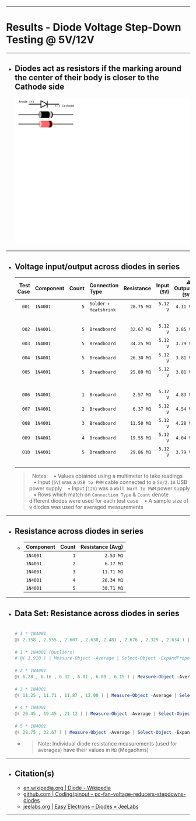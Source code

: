 <!-- ------------------------------------------------------------ ---

This file (on GitHub):   https://github.com/mcavallo-git/Coding/blob/main/pinouts/results%20-%20diode-voltage-stepdown-testing.md

--- ------------------------------------------------------------- -->

***

# Results - Diode Voltage Step-Down Testing @ 5V/12V

***

- ## Diodes act as resistors if the marking around the center of their body is closer to the Cathode side
  ![pinout - diode_anode-cathode](pinout%20-%20diode_anode-cathode.svg)

***

- ## Voltage input/output across diodes in series
  | Test Case | Component | Count | Connection Type               | Resistance | Input (`5V`) | ⚠️ Output (`5V`) | Input (`12V`) | ⚠️ Output (`12V`) |
  | --------: | --------- | ----: | ----------------------------- | ---------: | -----------: | ---------------: | ------------: | -----------------: |
  |     `001` | `1N4001`  |   `5` | `Solder` + <br />`Heatshrink` | `28.75 MΩ` |     `5.12 V` |         `4.11 V` |     `11.73 V` |          `10.63 V` |
  |   <br />  |           |       |                               |            |              |                  |               |                    |
  |     `002` | `1N4001`  |   `5` | `Breadboard`                  | `32.67 MΩ` |     `5.12 V` |         `3.85 V` |     `11.73 V` |          `10.17 V` |
  |     `003` | `1N4001`  |   `5` | `Breadboard`                  | `34.25 MΩ` |     `5.12 V` |         `3.79 V` |     `11.73 V` |          `10.15 V` |
  |     `004` | `1N4001`  |   `5` | `Breadboard`                  | `26.30 MΩ` |     `5.12 V` |         `3.81 V` |     `11.73 V` |          `10.18 V` |
  |     `005` | `1N4001`  |   `5` | `Breadboard`                  | `25.89 MΩ` |     `5.12 V` |         `3.81 V` |     `11.73 V` |          `10.18 V` |
  |   <br />  |           |       |                               |            |              |                  |               |                    |
  |     `006` | `1N4001`  |   `1` | `Breadboard`                  |  `2.57 MΩ` |     `5.12 V` |         `4.83 V` |     `11.73 V` |          `11.40 V` |
  |     `007` | `1N4001`  |   `2` | `Breadboard`                  |  `6.37 MΩ` |     `5.12 V` |         `4.54 V` |     `11.73 V` |          `11.08 V` |
  |     `008` | `1N4001`  |   `3` | `Breadboard`                  | `11.50 MΩ` |     `5.12 V` |         `4.28 V` |     `11.73 V` |          `10.77 V` |
  |     `009` | `1N4001`  |   `4` | `Breadboard`                  | `19.55 MΩ` |     `5.12 V` |         `4.04 V` |     `11.73 V` |          `10.46 V` |
  |     `010` | `1N4001`  |   `5` | `Breadboard`                  | `29.86 MΩ` |     `5.12 V` |         `3.79 V` |     `11.73 V` |          `10.15 V` |
  |   <br />  |           |       |                               |            |              |                  |               |                    |

  >&nbsp;
  >Notes:
  >&nbsp;&nbsp;&nbsp;&bull;&nbsp;Values obtained using a multimeter to take readings
  >&nbsp;&nbsp;&nbsp;&bull;&nbsp;Input (`5V`) was a `USB to PWM` cable connected to a `5V/2.1A` USB power supply
  >&nbsp;&nbsp;&nbsp;&bull;&nbsp;Input (`12V`) was a `Wall Wart to PWM` power supply
  >&nbsp;&nbsp;&nbsp;&bull;&nbsp;Rows which match on `Connection Type` & `Count` denote different diodes were used for each test case
  >&nbsp;&nbsp;&nbsp;&bull;&nbsp;A sample size of `9` diodes was used for averaged measurements
  >&nbsp;

***

- ## Resistance across diodes in series
  - | Component | Count | Resistance (Avg) |
    | :-------- | ----: | ---------------: |
    | `1N4001`  |   `1` |        `2.53 MΩ` |
    | `1N4001`  |   `2` |        `6.17 MΩ` |
    | `1N4001`  |   `3` |       `11.71 MΩ` |
    | `1N4001`  |   `4` |       `20.34 MΩ` |
    | `1N4001`  |   `5` |       `30.71 MΩ` |
<!--
  - #### Resistance across similar step downs
    | Component        | Count | Resistance (Avg) |
    | :--------------- | ----: | ---------------: |
    | `Noctua NA-RC7`  |   `1` |        `49.40 Ω` |
    | `Noctua NA-RC7`  |   `2` |        `99.20 Ω` |
    | `Noctua NA-RC7`  |   `3` |       `149.20 Ω` |
    | `Noctua NA-RC12` |   `1` |       `147.90 Ω` |
-->

***

- ## Data Set: Resistance across diodes in series
  ```powershell

  # 1 * 1N4001
  @( 2.358 , 2.555 , 2.607 , 2.630, 2.481 , 2.676 , 2.329 , 2.634 ) | Measure-Object -Average | Select-Object -ExpandProperty "Average" | ForEach-Object  { [Math]::Round(${_}, 2, 1) };

  # 1 * 1N4001 (Outliers)
  # @( 1.910 ) | Measure-Object -Average | Select-Object -ExpandProperty "Average" | ForEach-Object  { [Math]::Round(${_}, 2, 1) };

  # 2 * 1N4001
  @( 6.28 , 6.16 , 6.32 , 6.01 , 6.09 , 6.15 ) | Measure-Object -Average | Select-Object -ExpandProperty "Average" | ForEach-Object  { [Math]::Round(${_}, 2, 1) };

  # 3 * 1N4001
  @( 11.25 , 11.71 , 11.87 , 12.00 ) | Measure-Object -Average | Select-Object -ExpandProperty "Average" | ForEach-Object  { [Math]::Round(${_}, 2, 1) };

  # 4 * 1N4001
  @( 20.45 , 19.45 , 21.12 ) | Measure-Object -Average | Select-Object -ExpandProperty "Average" | ForEach-Object  { [Math]::Round(${_}, 2, 1) };

  # 5 * 1N4001
  @( 28.75 , 32.67 ) | Measure-Object -Average | Select-Object -ExpandProperty "Average" | ForEach-Object  { [Math]::Round(${_}, 2, 1) };

  ```
  - > Note: Individual diode resistance measurements (used for averages) have their values in `MΩ` (Megaohms)

***

- ## Citation(s)
  - [en.wikipedia.org | Diode - Wikipedia](https://en.wikipedia.org/wiki/Diode)
  - [github.com | Coding/pinout - pc-fan-voltage-reducers-stepdowns-diodes](https://github.com/mcavallo-git/Coding/blob/main/pinouts/pinout%20-%20pc-fan-voltage-reducers-stepdowns-diodes.md)
  - [jeelabs.org | Easy Electrons – Diodes » JeeLabs](https://jeelabs.org/2011/01/09/easy-electrons-%E2%80%93-diodes/index.html)

***